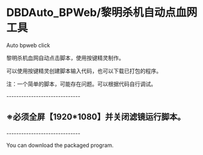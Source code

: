 # DBDAuto_BPWeb/黎明杀机自动点血网工具
Auto bpweb click
<p>黎明杀机血网自动点击脚本，使用按键精灵制作。</p>
<p>可以使用按键精灵创建脚本输入代码，也可以下载已打包的程序。</p>
<p>注：一个简单的脚本，可能存在问题。可以根据代码自行调试。</p>
<p>------------------------------
<h2><p>※必须全屏【1920*1080】并关闭滤镜运行脚本。</h2>
<p>------------------------------
<p>You can download the packaged program.</p>
